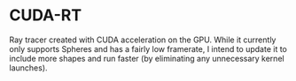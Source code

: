 # CUDA-RT
Ray tracer created with CUDA acceleration on the GPU. While it currently only supports Spheres and has a fairly low framerate, I intend to update it to include more shapes and run faster (by eliminating any unnecessary kernel launches).
